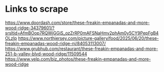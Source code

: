 
# Links to scrape
https://www.doordash.com/store/these-freakin-empanadas-and-more-wood-ridge-34379601/?srsltid=AfmBOop7RQWjGGjS_ozZrRP0mAFSNaHmv2phAm0y5CY9PepFgB4OLzIp
https://www.northjersey.com/picture-gallery/food/2025/06/20/these-freakin-empanadas-wood-ridge-nj/84053113007/
https://www.grubhub.com/restaurant/these-freakin-empanadas-and-more-251-b-valley-blvd-wood-ridge/11509544
https://www.yelp.com/biz_photos/these-freakin-empanadas-and-more-wood-ridge
